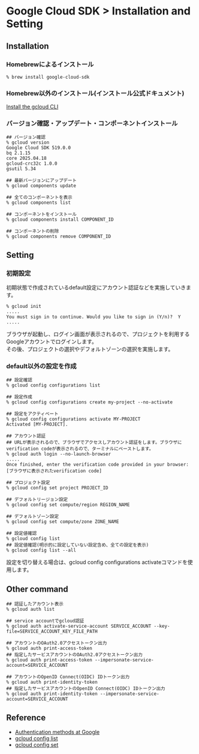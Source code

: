 # Google Cloud SDK > Installation and Setting

## Installation

### Homebrewによるインストール

```
% brew install google-cloud-sdk
```

### Homebrew以外のインストール(インストール公式ドキュメント)

[Install the gcloud CLI](https://cloud.google.com/sdk/docs/install#installation_instructions)

### バージョン確認・アップデート・コンポーネントインストール

```
## バージョン確認
% gcloud version
Google Cloud SDK 519.0.0
bq 2.1.15
core 2025.04.18
gcloud-crc32c 1.0.0
gsutil 5.34

## 最新バージョンにアップデート
% gcloud components update

## 全てのコンポーネントを表示
% gcloud components list

## コンポーネントをインストール
% gcloud components install COMPONENT_ID

## コンポーネントの削除
% gcloud components remove COMPONENT_ID
```

## Setting

### 初期設定

初期状態で作成されているdefault設定にアカウント認証などを実施していきます。  

```
% gcloud init
.....
You must sign in to continue. Would you like to sign in (Y/n)?  Y
.....
```

ブラウザが起動し、ログイン画面が表示されるので、プロジェクトを利用するGoogleアカウントでログインします。  
その後、プロジェクトの選択やデフォルトゾーンの選択を実施します。  

### default以外の設定を作成

```
## 設定確認
% gcloud config configurations list

## 設定作成
% gcloud config configurations create my-project --no-activate

## 設定をアクティベート
% gcloud config configurations activate MY-PROJECT
Activated [MY-PROJECT].

## アカウント認証
## URLが表示されるので、ブラウザでアクセスしアカウント認証をします。ブラウザにverification codeが表示されるので、ターミナルにペーストします。
% gcloud auth login --no-launch-browser
.....
Once finished, enter the verification code provided in your browser: [ブラウザに表示されたverification code]

## プロジェクト設定
% gcloud config set project PROJECT_ID

## デフォルトリージョン設定
% gcloud config set compute/region REGION_NAME

## デフォルトゾーン設定
% gcloud config set compute/zone ZONE_NAME

## 設定値確認
% gcloud config list
## 設定値確認(明示的に設定していない設定含め、全ての設定を表示)
% gcloud config list --all
```

設定を切り替える場合は、gcloud config configurations activateコマンドを使用します。  

## Other command

```
## 認証したアカウント表示
% gcloud auth list

## service accountでgcloud認証
% gcloud auth activate-service-account SERVICE_ACCOUNT --key-file=SERVICE_ACCOUNT_KEY_FILE_PATH

## アカウントのOAuth2.0アクセストークン出力
% gcloud auth print-access-token
## 指定したサービスアカウントのOAuth2.0アクセストークン出力
% gcloud auth print-access-token --impersonate-service-account=SERVICE_ACCOUNT

## アカウントのOpenID Connect(OIDC) IDトークン出力
% gcloud auth print-identity-token
## 指定したサービスアカウントのOpenID Connect(OIDC) IDトークン出力
% gcloud auth print-identity-token --impersonate-service-account=SERVICE_ACCOUNT
```

## Reference

- [Authentication methods at Google](https://cloud.google.com/docs/authentication)
- [gcloud config list](https://cloud.google.com/sdk/gcloud/reference/config/list)
- [gcloud config set](https://cloud.google.com/sdk/gcloud/reference/config/set)


